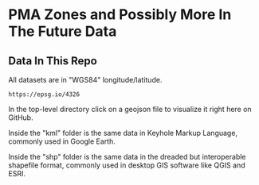 # PMA Zones and Possibly More In The Future Data

## Data In This Repo

All datasets are in "WGS84" longitude/latitude.  

    https://epsg.io/4326

In the top-level directory click on a geojson file to visualize it right here
on GitHub.

Inside the "kml" folder is the same data in Keyhole Markup Language, commonly
used in Google Earth.

Inside the "shp" folder is the same data in the dreaded but interoperable 
shapefile format, commonly used in desktop GIS software like QGIS and ESRI.

